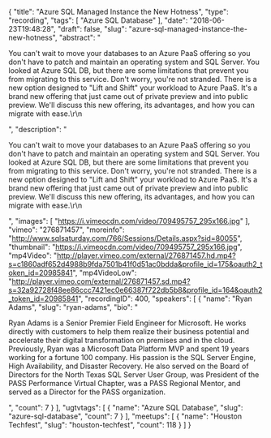 {
  "title": "Azure SQL Managed Instance the New Hotness",
  "type": "recording",
  "tags": [
    "Azure SQL Database"
  ],
  "date": "2018-06-23T19:48:28",
  "draft": false,
  "slug": "azure-sql-managed-instance-the-new-hotness",
  "abstract": "<p>You can't wait to move your databases to an Azure PaaS offering so you don't have to patch and maintain an operating system and SQL Server.  You looked at Azure SQL DB, but there are some limitations that prevent you from migrating to this service. Don't worry, you're not stranded.  There is a new option designed to \"Lift and Shift\" your workload to Azure PaaS.  It's a brand new offering that just came out of private preview and into public preview.  We'll discuss this new offering, its advantages, and how you can migrate with ease.\r\n</p>",
  "description": "<p>You can't wait to move your databases to an Azure PaaS offering so you don't have to patch and maintain an operating system and SQL Server.  You looked at Azure SQL DB, but there are some limitations that prevent you from migrating to this service. Don't worry, you're not stranded.  There is a new option designed to \"Lift and Shift\" your workload to Azure PaaS.  It's a brand new offering that just came out of private preview and into public preview.  We'll discuss this new offering, its advantages, and how you can migrate with ease.\r\n</p>",
  "images": [
    "https://i.vimeocdn.com/video/709495757_295x166.jpg"
  ],
  "vimeo": "276871457",
  "moreinfo": "http://www.sqlsaturday.com/766/Sessions/Details.aspx?sid=80055",
  "thumbnail": "https://i.vimeocdn.com/video/709495757_295x166.jpg",
  "mp4Video": "http://player.vimeo.com/external/276871457.hd.mp4?s=c1860adf652d4988b9fda7501b41f0d51ac0bdda&profile_id=175&oauth2_token_id=20985841",
  "mp4VideoLow": "http://player.vimeo.com/external/276871457.sd.mp4?s=32a92728f48ee86ccc7421ec0e66387f722db5b8&profile_id=164&oauth2_token_id=20985841",
  "recordingID": 400,
  "speakers": [
    {
      "name": "Ryan Adams",
      "slug": "ryan-adams",
      "bio": "<p>Ryan Adams is a Senior Premier Field Engineer for Microsoft.  He works directly with customers to help them realize their business potential and accelerate their digital transformation on premises and in the cloud. Previously, Ryan was a Microsoft Data Platform MVP and spent 19 years working for a fortune 100 company.  His passion is the SQL Server Engine, High Availability, and Disaster Recovery. He also served on the Board of Directors for the North Texas SQL Server User Group, was President of the PASS Performance Virtual Chapter, was a PASS Regional Mentor, and served as a Director for the PASS organization.</p>",
      "count": 7
    }
  ],
  "ugtvtags": [
    {
      "name": "Azure SQL Database",
      "slug": "azure-sql-database",
      "count": 7
    }
  ],
  "meetups": [
    {
      "name": "Houston Techfest",
      "slug": "houston-techfest",
      "count": 118
    }
  ]
}